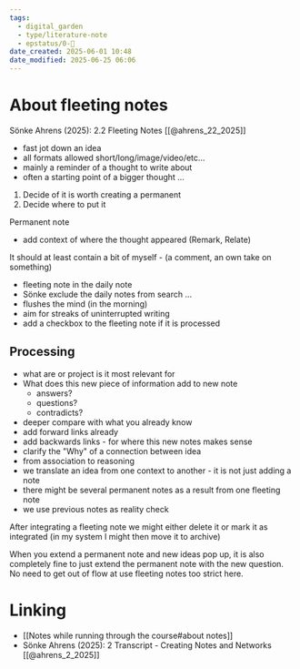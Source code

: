 ```yaml
---
tags:
  - digital_garden
  - type/literature-note
  - epstatus/0-🌰
date_created: 2025-06-01 10:48
date_modified: 2025-06-25 06:06
---
```

# About fleeting notes

Sönke Ahrens (2025): 2.2 Fleeting Notes [[@ahrens_22_2025]]

- fast jot down an idea
- all formats allowed short/long/image/video/etc...
- mainly a reminder of a thought to write about
- often a starting point of a bigger thought ...

1) Decide of it is worth creating a permanent
2) Decide where to put it

Permanent note
- add context of where the thought appeared (Remark, Relate)

It should at least contain a bit of myself - (a comment, an own take on something)

- fleeting note in the daily note
- Sönke exclude the daily notes from search ...
- flushes the mind (in the morning)
- aim for streaks of uninterrupted writing
- add a checkbox to the fleeting note if it is processed

## Processing 

- what are or project is it most relevant for
- What does this new piece of information add to new note
	- answers?
	- questions?
	- contradicts?
- deeper compare with what you already know
- add forward links already
- add backwards links - for where this new notes makes sense
- clarify the "Why" of a connection between idea
- from association to reasoning
- we translate an idea from one context to another - it is not just adding a note
- there might be several permanent notes as a result from one fleeting note
- we use previous notes as reality check

After integrating a fleeting note we might either delete it or mark it as integrated (in my system I might then move it to archive)

When you extend a permanent note and new ideas pop up, it is also completely fine to just extend the permanent note with the new question. No need to get out of flow at use fleeting notes too strict here.

# Linking

- [[Notes while running through the course#about notes]]
- Sönke Ahrens (2025): 2 Transcript - Creating Notes and Networks [[@ahrens_2_2025]]

